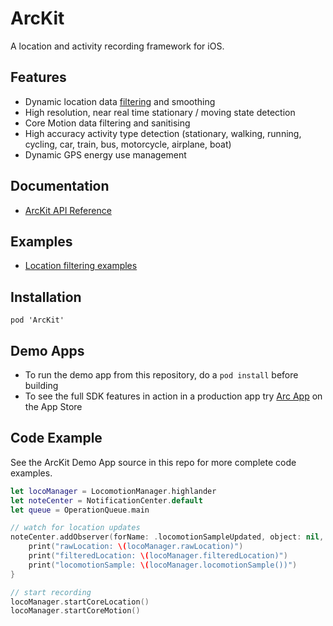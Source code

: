 # ArcKit

A location and activity recording framework for iOS.

## Features

- Dynamic location data [filtering](https://en.wikipedia.org/wiki/Kalman_filter) and smoothing 
- High resolution, near real time stationary / moving state detection 
- Core Motion data filtering and sanitising
- High accuracy activity type detection (stationary, walking, running, cycling, car, train, bus,
  motorcycle, airplane, boat)
- Dynamic GPS energy use management

## Documentation 

- [ArcKit API Reference](https://sobri909.github.io/ArcKit/)

## Examples

- [Location filtering 
  examples](https://github.com/sobri909/ArcKit/blob/master/LocationFilteringExamples.md)

## Installation

`pod 'ArcKit'`

## Demo Apps

- To run the demo app from this repository, do a `pod install` before building
- To see the full SDK features in action in a production app try
  [Arc App](https://itunes.apple.com/app/arc-app-location-activity-tracker/id1063151918?mt=8) 
  on the App Store

## Code Example 

See the ArcKit Demo App source in this repo for more complete code examples.

```swift
let locoManager = LocomotionManager.highlander
let noteCenter = NotificationCenter.default
let queue = OperationQueue.main 

// watch for location updates
noteCenter.addObserver(forName: .locomotionSampleUpdated, object: nil, queue: queue) { _ in
    print("rawLocation: \(locoManager.rawLocation)")
    print("filteredLocation: \(locoManager.filteredLocation)")
    print("locomotionSample: \(locoManager.locomotionSample())")
}

// start recording
locoManager.startCoreLocation()
locoManager.startCoreMotion()
```

